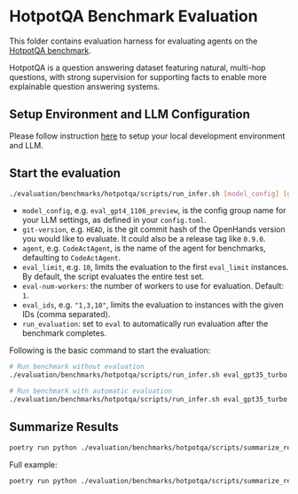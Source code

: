 # HotpotQA Benchmark Evaluation

This folder contains evaluation harness for evaluating agents on the [HotpotQA benchmark](http://curtis.ml.cmu.edu/datasets/hotpot/).

HotpotQA is a question answering dataset featuring natural, multi-hop questions, with strong supervision for supporting facts to enable more explainable question answering systems.

## Setup Environment and LLM Configuration

Please follow instruction [here](../../README.md#setup) to setup your local development environment and LLM.

## Start the evaluation

```bash
./evaluation/benchmarks/hotpotqa/scripts/run_infer.sh [model_config] [git-version] [agent] [eval_limit] [eval-num-workers] [eval_ids] [run_evaluation]
```

- `model_config`, e.g. `eval_gpt4_1106_preview`, is the config group name for your LLM settings, as defined in your `config.toml`.
- `git-version`, e.g. `HEAD`, is the git commit hash of the OpenHands version you would like to evaluate. It could also be a release tag like `0.9.0`.
- `agent`, e.g. `CodeActAgent`, is the name of the agent for benchmarks, defaulting to `CodeActAgent`.
- `eval_limit`, e.g. `10`, limits the evaluation to the first `eval_limit` instances. By default, the script evaluates the entire test set.
- `eval-num-workers`: the number of workers to use for evaluation. Default: `1`.
- `eval_ids`, e.g. `"1,3,10"`, limits the evaluation to instances with the given IDs (comma separated).
- `run_evaluation`: set to `eval` to automatically run evaluation after the benchmark completes.

Following is the basic command to start the evaluation:

```bash
# Run benchmark without evaluation
./evaluation/benchmarks/hotpotqa/scripts/run_infer.sh eval_gpt35_turbo HEAD CodeActAgent 10 1 "1,3,10"

# Run benchmark with automatic evaluation
./evaluation/benchmarks/hotpotqa/scripts/run_infer.sh eval_gpt35_turbo HEAD CodeActAgent 10 1 "1,3,10" eval
```

## Summarize Results

```bash
poetry run python ./evaluation/benchmarks/hotpotqa/scripts/summarize_results.py [path_to_output_jsonl_file]
```

Full example:

```bash
poetry run python ./evaluation/benchmarks/hotpotqa/scripts/summarize_results.py evaluation/evaluation_outputs/outputs/HotpotQA/CodeActAgent/gpt-4o-2024-05-13@20240620_maxiter_30_N_v1.9/output.jsonl
```